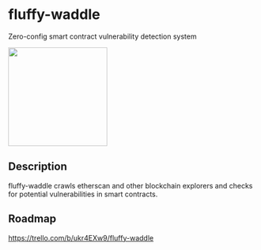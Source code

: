 # fluffy-waddle

Zero-config smart contract vulnerability detection system

<img src="https://user-images.githubusercontent.com/3029017/193703258-4f84c071-cf7c-4043-a9d0-8b536228979b.png" data-canonical-src="https://user-images.githubusercontent.com/3029017/193703258-4f84c071-cf7c-4043-a9d0-8b536228979b.png" width="200px" height="200px" />


## Description

fluffy-waddle crawls etherscan and other blockchain explorers and checks for potential vulnerabilities in smart contracts.

## Roadmap

https://trello.com/b/ukr4EXw9/fluffy-waddle

